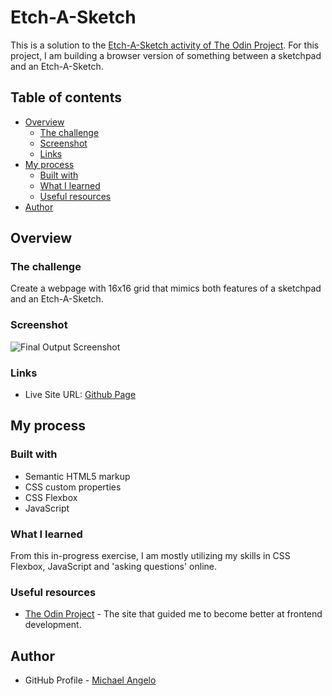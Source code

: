 # Etch-A-Sketch

This is a solution to the [Etch-A-Sketch activity of The Odin Project](https://www.theodinproject.com/paths/foundations/courses/foundations/lessons/etch-a-sketch-project). For this project, I am building a browser version of something between a sketchpad and an Etch-A-Sketch.

## Table of contents

- [Overview](#overview)
  - [The challenge](#the-challenge)
  - [Screenshot](#screenshot)
  - [Links](#links)
- [My process](#my-process)
  - [Built with](#built-with)
  - [What I learned](#what-i-learned)
  - [Useful resources](#useful-resources)
- [Author](#author)

## Overview

### The challenge

Create a webpage with 16x16 grid that mimics both features of a sketchpad and an Etch-A-Sketch.

### Screenshot

![Final Output Screenshot](./images/screenshot.png)

### Links

- Live Site URL: [Github Page](https://code-mma.github.io/etch-a-sketch)

## My process

### Built with

- Semantic HTML5 markup
- CSS custom properties
- CSS Flexbox
- JavaScript

### What I learned

From this in-progress exercise, I am mostly utilizing my skills in CSS Flexbox, JavaScript and 'asking questions' online.

### Useful resources

- [The Odin Project](https://www.theodinproject.com) - The site that guided me to become better at frontend development.

## Author

- GitHub Profile - [Michael Angelo](https://github.com/code-mma)